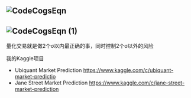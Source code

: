 ##  ![CodeCogsEqn](https://user-images.githubusercontent.com/17996291/151710862-442c7728-9a6e-4cbb-b7a1-0a235ebd124e.svg)

##  ![CodeCogsEqn (1)](https://user-images.githubusercontent.com/17996291/151711267-c4277d79-2a64-45f6-87a9-03895d9ddce5.svg)


量化交易就是做2个σ以内最正确的事，同时控制2个σ以外的风险



我的Kaggle项目
* Ubiquant Market Prediction
https://www.kaggle.com/c/ubiquant-market-predictio
* Jane Street Market Prediction
https://www.kaggle.com/c/jane-street-market-prediction




